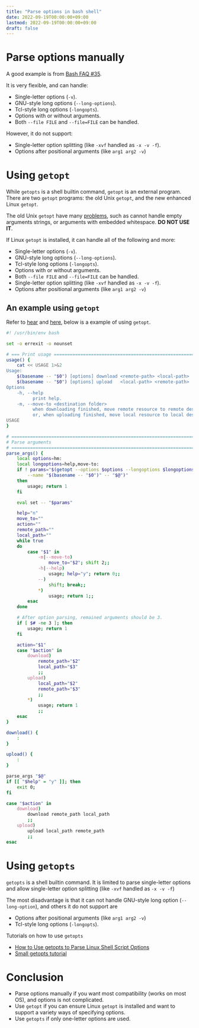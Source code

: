 ```yaml
---
title: "Parse options in bash shell"
date: 2022-09-19T00:00:00+09:00
lastmod: 2022-09-19T00:00:00+09:00
draft: false
---
```


[//]: <> ( spell-checker:words getopt getopts longopts )

# Parse options manually

A good example is from
[Bash FAQ #35](https://mywiki.wooledge.org/BashFAQ/035#Manual_loop).

It is very flexible, and can handle:
- Single-letter options (`-v`).
- GNU-style long options (`--long-options`).
- Tcl-style long options (`-longopts`).
- Options with or without arguments.
- Both `--file FILE` and `--file=FILE` can be handled.

However, it do not support:
- Single-letter option splitting (like `-xvf` handled as `-x -v -f`).
- Options after positional arguments (like `arg1 arg2 -v`)

# Using `getopt`

While `getopts` is a shell builtin command, `getopt` is an external program.
There are two `getopt` programs: the old Unix `getopt`, and the new enhanced
Linux `getopt`.

The old Unix `getopt` have many
[problems](https://mywiki.wooledge.org/ComplexOptionParsing#util-linux.27s_special_getopt),
such as cannot handle empty arguments strings, or arguments with embedded whitespace.
**DO NOT USE IT**.

If Linux `getopt` is installed, it can handle all of the following and more:
- Single-letter options (`-v`).
- GNU-style long options (`--long-options`).
- Tcl-style long options (`-longopts`).
- Options with or without arguments.
- Both `--file FILE` and `--file=FILE` can be handled.
- Single-letter option splitting (like `-xvf` handled as `-x -v -f`).
- Options after positional arguments (like `arg1 arg2 -v`)

## An example using `getopt`

Refer to [hear](https://stackoverflow.com/a/29754866) and
[here](https://unix.stackexchange.com/a/62961), below is a example of using `getopt`.

```sh
#! /usr/bin/env bash

set -o errexit -o nounset

# === Print usage ==============================================================
usage() {
    cat << USAGE 1>&2
Usage:
    $(basename -- "$0") [options] download <remote-path> <local-path>
    $(basename -- "$0") [options] upload   <local-path> <remote-path>
Options
    -h, --help
          print help.
    -m, --move-to <destination folder>
          when downloading finished, move remote resource to remote destination folder.
          or, when uploading finished, move local resource to local destination folder.
USAGE
}

# ==============================================================================
# Parse arguments
# ==============================================================================
parse_args() {
    local options=hm:
    local longoptions=help,move-to:
    if ! params="$(getopt --options $options --longoptions $longoptions \
        --name "$(basename -- "$0")" -- "$@")"
    then
        usage; return 1
    fi

    eval set -- "$params"

    help="n"
    move_to=""
    action=""
    remote_path=""
    local_path=""
    while true
    do
        case "$1" in
            -m|--move-to)
                move_to="$2"; shift 2;;
            -h|--help)
                usage; help="y"; return 0;;
            --)
                shift; break;;
            *)
                usage; return 1;;
        esac
    done

    # After option parsing, remained arguments should be 3.
    if [ $# -ne 3 ]; then
        usage; return 1
    fi

    action="$1"
    case "$action" in
        download)
            remote_path="$2"
            local_path="$3"
            ;;
        upload)
            local_path="$2"
            remote_path="$3"
            ;;
        *)
            usage; return 1
            ;;
    esac
}

download() {
    :
}

upload() {
    :
}

parse_args "$@"
if [[ "$help" = "y" ]]; then
    exit 0;
fi

case "$action" in
    download)
        download remote_path local_path
        ;;
    upload)
        upload local_path remote_path
        ;;
esac
```

# Using `getopts`

`getopts` is a shell builtin command. It is limited to parse single-letter options
and allow single-letter option splitting (like `-xvf` handled as `-x -v -f`)

The most disadvantage is that it can not handle GNU-style long option
(`--long-option`), and others it do not support are
- Options after positional arguments (like `arg1 arg2 -v`)
- Tcl-style long options (`-longopts`).

Tutorials on how to use `getopts`
- [How to Use getopts to Parse Linux Shell Script Options](https://www.howtogeek.com/778410/how-to-use-getopts-to-parse-linux-shell-script-options/)
- [Small getopts tutorial](https://wiki.bash-hackers.org/howto/getopts_tutorial)

# Conclusion
- Parse options manually if you want most compatibility (works on most OS), and
  options is not complicated.
- Use `getopt` if you can ensure Linux `getopt` is installed and want to support
  a variety ways of specifying options.
- Use `getopts` if only one-letter options are used.